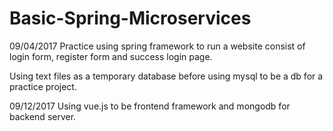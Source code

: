 # Basic-Spring-Microservices
09/04/2017
Practice using spring framework to run a website consist of login form, register form and success login page.

Using text files as a temporary database before using mysql to be a db for a practice project.

09/12/2017
Using vue.js to be frontend framework and mongodb for backend server.
